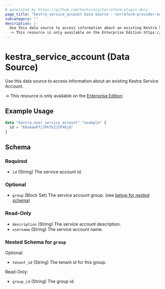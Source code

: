 ```yaml
---
# generated by https://github.com/hashicorp/terraform-plugin-docs
page_title: "kestra_service_account Data Source - terraform-provider-kestra"
subcategory: ""
description: |-
  Use this data source to access information about an existing Kestra Service Account.
  -> This resource is only available on the Enterprise Edition https://kestra.io/enterprise
---
```


# kestra_service_account (Data Source)

Use this data source to access information about an existing Kestra Service Account.

-> This resource is only available on the [Enterprise Edition](https://kestra.io/enterprise)

## Example Usage

```terraform
data "kestra_user_service_account" "example" {
  id = "68xAawPfiJPkTkZJIPX6jQ"
}
```

<!-- schema generated by tfplugindocs -->
## Schema

### Required

- `id` (String) The service account id.

### Optional

- `group` (Block Set) The service account group. (see [below for nested schema](#nestedblock--group))

### Read-Only

- `description` (String) The service account description.
- `username` (String) The service account name.

<a id="nestedblock--group"></a>
### Nested Schema for `group`

Optional:

- `tenant_id` (String) The tenant id for this group.

Read-Only:

- `group_id` (String) The group id.
